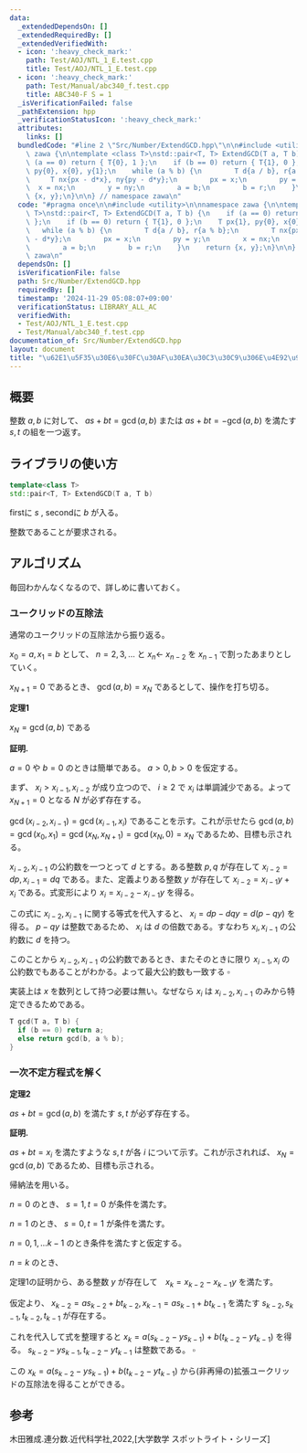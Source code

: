 ```yaml
---
data:
  _extendedDependsOn: []
  _extendedRequiredBy: []
  _extendedVerifiedWith:
  - icon: ':heavy_check_mark:'
    path: Test/AOJ/NTL_1_E.test.cpp
    title: Test/AOJ/NTL_1_E.test.cpp
  - icon: ':heavy_check_mark:'
    path: Test/Manual/abc340_f.test.cpp
    title: ABC340-F S = 1
  _isVerificationFailed: false
  _pathExtension: hpp
  _verificationStatusIcon: ':heavy_check_mark:'
  attributes:
    links: []
  bundledCode: "#line 2 \"Src/Number/ExtendGCD.hpp\"\n\n#include <utility>\n\nnamespace\
    \ zawa {\n\ntemplate <class T>\nstd::pair<T, T> ExtendGCD(T a, T b) {\n    if\
    \ (a == 0) return { T{0}, 1 };\n    if (b == 0) return { T{1}, 0 };\n    T px{1},\
    \ py{0}, x{0}, y{1};\n    while (a % b) {\n        T d{a / b}, r{a % b};\n   \
    \     T nx{px - d*x}, ny{py - d*y};\n        px = x;\n        py = y;\n      \
    \  x = nx;\n        y = ny;\n        a = b;\n        b = r;\n    }\n    return\
    \ {x, y};\n}\n\n} // namespace zawa\n"
  code: "#pragma once\n\n#include <utility>\n\nnamespace zawa {\n\ntemplate <class\
    \ T>\nstd::pair<T, T> ExtendGCD(T a, T b) {\n    if (a == 0) return { T{0}, 1\
    \ };\n    if (b == 0) return { T{1}, 0 };\n    T px{1}, py{0}, x{0}, y{1};\n \
    \   while (a % b) {\n        T d{a / b}, r{a % b};\n        T nx{px - d*x}, ny{py\
    \ - d*y};\n        px = x;\n        py = y;\n        x = nx;\n        y = ny;\n\
    \        a = b;\n        b = r;\n    }\n    return {x, y};\n}\n\n} // namespace\
    \ zawa\n"
  dependsOn: []
  isVerificationFile: false
  path: Src/Number/ExtendGCD.hpp
  requiredBy: []
  timestamp: '2024-11-29 05:08:07+09:00'
  verificationStatus: LIBRARY_ALL_AC
  verifiedWith:
  - Test/AOJ/NTL_1_E.test.cpp
  - Test/Manual/abc340_f.test.cpp
documentation_of: Src/Number/ExtendGCD.hpp
layout: document
title: "\u62E1\u5F35\u30E6\u30FC\u30AF\u30EA\u30C3\u30C9\u306E\u4E92\u9664\u6CD5"
---
```


## 概要

整数 $a, b$ に対して、 $as + bt = \gcd(a, b)$ または $as + bt = -\gcd(a, b)$ を満たす $s, t$ の組を一つ返す。

## ライブラリの使い方

```cpp
template<class T>
std::pair<T, T> ExtendGCD(T a, T b)
```

firstに $s$ , secondに $b$ が入る。

整数であることが要求される。

## アルゴリズム

毎回わかんなくなるので、詳しめに書いておく。

### ユークリッドの互除法

通常のユークリッドの互除法から振り返る。

$x_{0} = a, x_{1} = b$ として、 $n = 2, 3, \dots$ と $x_{n}\leftarrow$ $x_{n - 2}$ を $x_{n - 1}$ で割ったあまりとしていく。

$x_{N + 1} = 0$ であるとき、 $\gcd(a, b) = x_{N}$ であるとして、操作を打ち切る。

**定理1**

$x_{N} = \gcd(a, b)$ である

**証明.**

$a = 0$ や $b = 0$ のときは簡単である。 $a \gt0, b \gt 0$ を仮定する。

まず、 $x_{i} \gt x_{i - 1}, x_{i - 2}$ が成り立つので、 $i \ge 2$ で $x_{i}$ は単調減少である。よって $x_{N + 1} = 0$ となる $N$ が必ず存在する。

$\gcd(x_{i - 2}, x_{i - 1}) = \gcd(x_{i - 1}, x_{i})$ であることを示す。これが示せたら $\gcd(a, b) = \gcd(x_0, x_1) = \gcd(x_N, x_{N + 1}) = \gcd(x_N, 0) = x_N$ であるため、目標も示される。

$x_{i - 2}, x_{i - 1}$ の公約数を一つとって $d$ とする。ある整数 $p, q$ が存在して $x_{i - 2} = dp, x_{i - 1} = dq$ である。また、定義よりある整数 $y$ が存在して $x_{i - 2} = x_{i - 1}y + x_{i}$ である。式変形により $x_{i} = x_{i - 2} - x_{i - 1}y$ を得る。

この式に $x_{i - 2}, x_{i - 1}$ に関する等式を代入すると、 $x_{i} = dp - dqy = d(p - qy)$ を得る。 $p - qy$ は整数であるため、 $x_{i}$ は $d$ の倍数である。すなわち $x_{i}, x_{i - 1}$ の公約数に $d$ を持つ。

このことから $x_{i - 2}, x_{i - 1}$ の公約数であるとき、またそのときに限り $x_{i - 1}, x_{i}$ の公約数でもあることがわかる。よって最大公約数も一致する $\square$

実装上は $x$ を数列として持つ必要は無い。なぜなら $x_{i}$ は $x_{i - 2}, x_{i - 1}$ のみから特定できるためである。

```cpp
T gcd(T a, T b) {
  if (b == 0) return a;
  else return gcd(b, a % b);
}
```

### 一次不定方程式を解く

**定理2**

$as + bt = \gcd(a, b)$ を満たす $s, t$ が必ず存在する。

**証明.**

$as + bt = x_{i}$ を満たすような $s, t$ が各 $i$ について示す。これが示されれば、 $x_{N} = \gcd(a, b)$ であるため、目標も示される。

帰納法を用いる。

$n = 0$ のとき、 $s = 1, t = 0$ が条件を満たす。

$n = 1$ のとき、 $s = 0, t = 1$ が条件を満たす。

$n = 0, 1, \dots k - 1$ のとき条件を満たすと仮定する。

$n = k$ のとき、

定理1の証明から、ある整数 $y$ が存在して　$x_{k} = x_{k - 2} - x_{k - 1}y$ を満たす。

仮定より、 $x_{k - 2} = as_{k - 2} + bt_{k - 2}, x_{k - 1} = as_{k - 1} + bt_{k - 1}$ を満たす $s_{k - 2}, s_{k - 1}, t_{k - 2}, t_{k - 1}$ が存在する。

これを代入して式を整理すると $x_{k} = a(s_{k - 2} - ys_{k - 1}) + b(t_{k - 2} - yt_{k - 1})$ を得る。 $s_{k - 2} - ys_{k - 1}, t_{k - 2} - yt_{k - 1}$ は整数である。 $\square$

この $x_{k} = a(s_{k - 2} - ys_{k - 1}) + b(t_{k - 2} - yt_{k - 1})$ から(非再帰の)拡張ユークリッドの互除法を得ることができる。

## 参考

木田雅成.連分数.近代科学社,2022,[大学数学 スポットライト・シリーズ]
